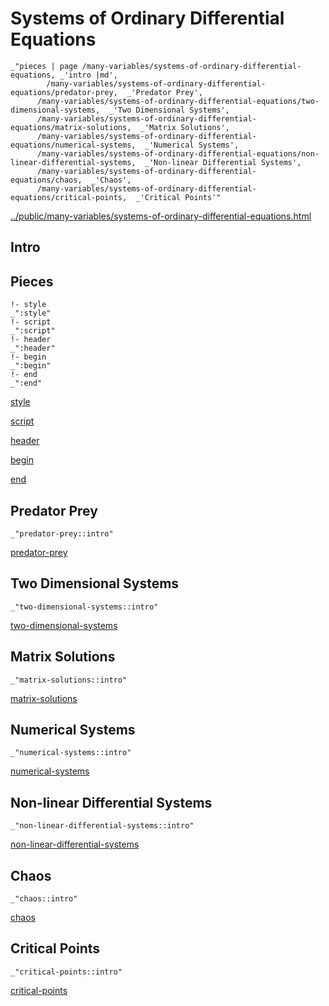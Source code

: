 # Systems of Ordinary Differential Equations

    _"pieces | page /many-variables/systems-of-ordinary-differential-equations, _'intro |md',
            /many-variables/systems-of-ordinary-differential-equations/predator-prey,  _'Predator Prey',
          /many-variables/systems-of-ordinary-differential-equations/two-dimensional-systems,  _'Two Dimensional Systems',
          /many-variables/systems-of-ordinary-differential-equations/matrix-solutions,  _'Matrix Solutions',
          /many-variables/systems-of-ordinary-differential-equations/numerical-systems,  _'Numerical Systems',
          /many-variables/systems-of-ordinary-differential-equations/non-linear-differential-systems,  _'Non-linear Differential Systems',
          /many-variables/systems-of-ordinary-differential-equations/chaos,  _'Chaos',
          /many-variables/systems-of-ordinary-differential-equations/critical-points,  _'Critical Points'"

[../public/many-variables/systems-of-ordinary-differential-equations.html](# "save:")


## Intro

## Pieces

    !- style
    _":style"
    !- script
    _":script"
    !- header
    _":header"
    !- begin
    _":begin"
    !- end
    _":end"

[style]() 

[script]()

[header]()

[begin]()

[end]()

## Predator Prey

    _"predator-prey::intro"


[predator-prey](pages/many-variables_systems-of-ordinary-differential-equations_predator-prey.md "load:")

## Two Dimensional Systems

    _"two-dimensional-systems::intro"


[two-dimensional-systems](pages/many-variables_systems-of-ordinary-differential-equations_two-dimensional-systems.md "load:")

## Matrix Solutions

    _"matrix-solutions::intro"


[matrix-solutions](pages/many-variables_systems-of-ordinary-differential-equations_matrix-solutions.md "load:")

## Numerical Systems

    _"numerical-systems::intro"


[numerical-systems](pages/many-variables_systems-of-ordinary-differential-equations_numerical-systems.md "load:")

## Non-linear Differential Systems

    _"non-linear-differential-systems::intro"


[non-linear-differential-systems](pages/many-variables_systems-of-ordinary-differential-equations_non-linear-differential-systems.md "load:")

## Chaos

    _"chaos::intro"


[chaos](pages/many-variables_systems-of-ordinary-differential-equations_chaos.md "load:")

## Critical Points

    _"critical-points::intro"


[critical-points](pages/many-variables_systems-of-ordinary-differential-equations_critical-points.md "load:")